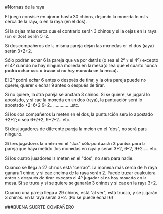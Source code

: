 #Normas de la raya

El juego consiste en ajorrar hasta 30 chinos, dejando la moneda lo más cerca de la raya, o en la raya (en el dos).

Si la dejas más cerca que el contrario serán 3 chinos y si la dejas en la raya (en el dos) serán 3+2.

Si dos compañeros de la misma pareja dejan las monedas en el dos (raya) serán 3+2+2.

Sólo podrán echar 6 la pareja que va por detrás (o sea el 2º y el 4º) excepto el 4º cuando no hay ninguna moneda en la mesa(o sea que el cuarto nunca podrá echar seis o trucar si no hay moneda en la mesa).

El 2º podrá echar 6 antes o después de tirar, y la otra pareja puede no querer, querer o echar 9 antes o después de tirar.

Si no quiere, la otra pareja se anotará 3 chinos.
Si se quiere, se jugará lo apostado, y si cae la moneda en un dos (raya), la puntuación será lo apostado +2:
6+2     9+2..................etc.

Si los dos compañeros la meten en el dos, la puntuación será lo apostado +2+2; o sea 6+2+2, 9+2+2...etc.

Si dos jugadores de diferente pareja la meten en el "dos", no será para ninguno.

Si tres jugadores la meten en el "dos" sólo puntuarán 2 puntos para la pareja que haya metido dos monedas en raya y serán 3+2, 6+2, 9+2......etc.

Si los cuatro jugadores la meten en el "dos", no será para nadie.

Cuando se llega a 27 chinos está "cerrao". La moneda más cerca de la raya ganará 1 chino, y si cae encima de la raya serán 2. Puede trucar cualquiera antes o después de tirar, excepto el 4º jugador si no hay moneda en la mesa. Si se truca y si se quiere se ganarán 3 chinos y si cae en la raya 3+2.

Cuando una pareja llega a 29 chinos, está "al ver", está trucao, y se jugarán 3 chinos. En la raya serán 3+2. (No se puede echar 6)

###BUENA SUERTE COMPAÑERO
